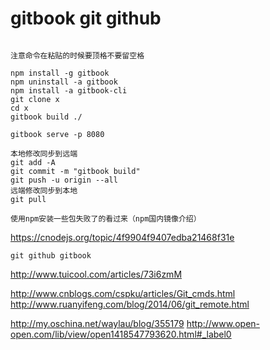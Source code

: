# gitbook git github
```

注意命令在粘贴的时候要顶格不要留空格

npm install -g gitbook
npm uninstall -a gitbook
npm install -a gitbook-cli
git clone x
cd x
gitbook build ./

gitbook serve -p 8080

本地修改同步到远端
git add -A
git commit -m "gitbook build"
git push -u origin --all
远端修改同步到本地
git pull
```
```
使用npm安装一些包失败了的看过来（npm国内镜像介绍）
```
https://cnodejs.org/topic/4f9904f9407edba21468f31e
```
git github gitbook
```
http://www.tuicool.com/articles/73i6zmM

http://www.cnblogs.com/cspku/articles/Git_cmds.html
http://www.ruanyifeng.com/blog/2014/06/git_remote.html

http://my.oschina.net/waylau/blog/355179
http://www.open-open.com/lib/view/open1418547793620.html#_label0
